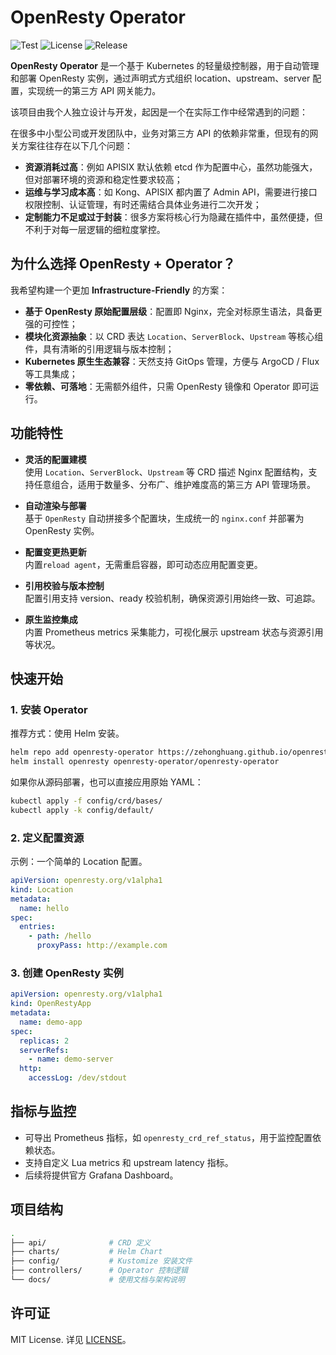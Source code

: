 # OpenResty Operator

![Test](https://img.shields.io/badge/status-passed-brightgreen)
![License](https://img.shields.io/badge/license-MIT-blue)
![Release](https://img.shields.io/badge/release-v0.2.9-blue)


**OpenResty Operator** 是一个基于 Kubernetes 的轻量级控制器，用于自动管理和部署 OpenResty 实例，通过声明式方式组织 location、upstream、server 配置，实现统一的第三方 API 网关能力。

该项目由我个人独立设计与开发，起因是一个在实际工作中经常遇到的问题：

在很多中小型公司或开发团队中，业务对第三方 API 的依赖非常重，但现有的网关方案往往存在以下几个问题：

- **资源消耗过高**：例如 APISIX 默认依赖 etcd 作为配置中心，虽然功能强大，但对部署环境的资源和稳定性要求较高；
- **运维与学习成本高**：如 Kong、APISIX 都内置了 Admin API，需要进行接口权限控制、认证管理，有时还需结合具体业务进行二次开发；
- **定制能力不足或过于封装**：很多方案将核心行为隐藏在插件中，虽然便捷，但不利于对每一层逻辑的细粒度掌控。

## 为什么选择 OpenResty + Operator？

我希望构建一个更加 **Infrastructure-Friendly** 的方案：

- **基于 OpenResty 原始配置层级**：配置即 Nginx，完全对标原生语法，具备更强的可控性；
- **模块化资源抽象**：以 CRD 表达 `Location`、`ServerBlock`、`Upstream` 等核心组件，具有清晰的引用逻辑与版本控制；
- **Kubernetes 原生生态兼容**：天然支持 GitOps 管理，方便与 ArgoCD / Flux 等工具集成；
- **零依赖、可落地**：无需额外组件，只需 OpenResty 镜像和 Operator 即可运行。

## 功能特性

- **灵活的配置建模**  
  使用 `Location`、`ServerBlock`、`Upstream` 等 CRD 描述 Nginx 配置结构，支持任意组合，适用于数量多、分布广、维护难度高的第三方 API 管理场景。

- **自动渲染与部署**  
  基于 `OpenResty` 自动拼接多个配置块，生成统一的 `nginx.conf` 并部署为 OpenResty 实例。

- **配置变更热更新**  
  内置`reload agent`，无需重启容器，即可动态应用配置变更。

- **引用校验与版本控制**  
  配置引用支持 version、ready 校验机制，确保资源引用始终一致、可追踪。

- **原生监控集成**  
  内置 Prometheus metrics 采集能力，可视化展示 upstream 状态与资源引用等状况。

## 快速开始

### 1. 安装 Operator

推荐方式：使用 Helm 安装。

```bash
helm repo add openresty-operator https://zehonghuang.github.io/openresty-operator
helm install openresty openresty-operator/openresty-operator
```

如果你从源码部署，也可以直接应用原始 YAML：

```bash
kubectl apply -f config/crd/bases/
kubectl apply -k config/default/
```

### 2. 定义配置资源

示例：一个简单的 Location 配置。

```yaml
apiVersion: openresty.org/v1alpha1
kind: Location
metadata:
  name: hello
spec:
  entries:
    - path: /hello
      proxyPass: http://example.com
```

### 3. 创建 OpenResty 实例

```yaml
apiVersion: openresty.org/v1alpha1
kind: OpenRestyApp
metadata:
  name: demo-app
spec:
  replicas: 2
  serverRefs:
    - name: demo-server
  http:
    accessLog: /dev/stdout
```

## 指标与监控

- 可导出 Prometheus 指标，如 `openresty_crd_ref_status`，用于监控配置依赖状态。
- 支持自定义 Lua metrics 和 upstream latency 指标。
- 后续将提供官方 Grafana Dashboard。

## 项目结构

```bash
.
├── api/              # CRD 定义
├── charts/           # Helm Chart
├── config/           # Kustomize 安装文件
├── controllers/      # Operator 控制逻辑
└── docs/             # 使用文档与架构说明
```


## 许可证

MIT License. 详见 [LICENSE](LICENSE)。